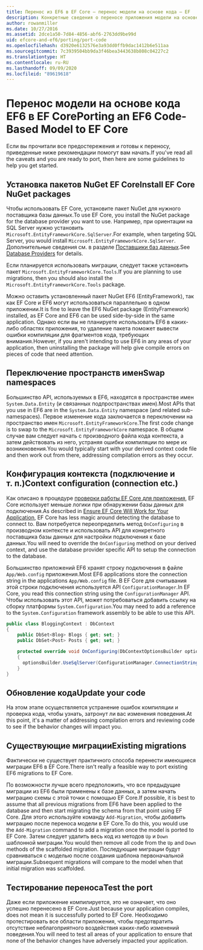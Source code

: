 ```yaml
---
title: Перенос из EF6 в EF Core — перенос модели на основе кода — EF
description: Конкретные сведения о переносе приложения модели на основе кода Entity Framework 6 в Entity Framework Core
author: rowanmiller
ms.date: 10/27/2016
ms.assetid: 2dce1a50-7d84-4856-abf6-2763dd9be99d
uid: efcore-and-ef6/porting/port-code
ms.openlocfilehash: d3920e6132576e3a93dd0ffb9dac1412b6e511aa
ms.sourcegitcommit: 7c3939504bb9da3f46bea3443638b808c04227c2
ms.translationtype: HT
ms.contentlocale: ru-RU
ms.lasthandoff: 09/09/2020
ms.locfileid: "89619618"
---
```

# <a name="porting-an-ef6-code-based-model-to-ef-core"></a><span data-ttu-id="03f8f-103">Перенос модели на основе кода EF6 в EF Core</span><span class="sxs-lookup"><span data-stu-id="03f8f-103">Porting an EF6 Code-Based Model to EF Core</span></span>

<span data-ttu-id="03f8f-104">Если вы прочитали все предостережения и готовы к переносу, приведенные ниже рекомендации помогут вам начать.</span><span class="sxs-lookup"><span data-stu-id="03f8f-104">If you've read all the caveats and you are ready to port, then here are some guidelines to help you get started.</span></span>

## <a name="install-ef-core-nuget-packages"></a><span data-ttu-id="03f8f-105">Установка пакетов NuGet EF Core</span><span class="sxs-lookup"><span data-stu-id="03f8f-105">Install EF Core NuGet packages</span></span>

<span data-ttu-id="03f8f-106">Чтобы использовать EF Core, установите пакет NuGet для нужного поставщика базы данных.</span><span class="sxs-lookup"><span data-stu-id="03f8f-106">To use EF Core, you install the NuGet package for the database provider you want to use.</span></span> <span data-ttu-id="03f8f-107">Например, при ориентации на SQL Server нужно установить `Microsoft.EntityFrameworkCore.SqlServer`.</span><span class="sxs-lookup"><span data-stu-id="03f8f-107">For example, when targeting SQL Server, you would install `Microsoft.EntityFrameworkCore.SqlServer`.</span></span> <span data-ttu-id="03f8f-108">Дополнительные сведения см. в разделе [Поставщики баз данных](xref:core/providers/index).</span><span class="sxs-lookup"><span data-stu-id="03f8f-108">See [Database Providers](xref:core/providers/index) for details.</span></span>

<span data-ttu-id="03f8f-109">Если планируется использовать миграции, следует также установить пакет `Microsoft.EntityFrameworkCore.Tools`.</span><span class="sxs-lookup"><span data-stu-id="03f8f-109">If you are planning to use migrations, then you should also install the `Microsoft.EntityFrameworkCore.Tools` package.</span></span>

<span data-ttu-id="03f8f-110">Можно оставить установленный пакет NuGet EF6 (EntityFramework), так как EF Core и EF6 могут использоваться параллельно в одном приложении.</span><span class="sxs-lookup"><span data-stu-id="03f8f-110">It is fine to leave the EF6 NuGet package (EntityFramework) installed, as EF Core and EF6 can be used side-by-side in the same application.</span></span> <span data-ttu-id="03f8f-111">Однако если вы не планируете использовать EF6 в каких-либо областях приложения, то удаление пакета поможет вывести ошибки компиляции для фрагментов кода, требующих внимания.</span><span class="sxs-lookup"><span data-stu-id="03f8f-111">However, if you aren't intending to use EF6 in any areas of your application, then uninstalling the package will help give compile errors on pieces of code that need attention.</span></span>

## <a name="swap-namespaces"></a><span data-ttu-id="03f8f-112">Переключение пространств имен</span><span class="sxs-lookup"><span data-stu-id="03f8f-112">Swap namespaces</span></span>

<span data-ttu-id="03f8f-113">Большинство API, используемых в EF6, находятся в пространстве имен `System.Data.Entity` (и связанных подпространствах имен).</span><span class="sxs-lookup"><span data-stu-id="03f8f-113">Most APIs that you use in EF6 are in the `System.Data.Entity` namespace (and related sub-namespaces).</span></span> <span data-ttu-id="03f8f-114">Первое изменение кода заключается в переключении на пространство имен `Microsoft.EntityFrameworkCore`.</span><span class="sxs-lookup"><span data-stu-id="03f8f-114">The first code change is to swap to the `Microsoft.EntityFrameworkCore` namespace.</span></span> <span data-ttu-id="03f8f-115">В общем случае вам следует начать с производного файла кода контекста, а затем действовать из него, устраняя ошибки компиляции по мере их возникновения.</span><span class="sxs-lookup"><span data-stu-id="03f8f-115">You would typically start with your derived context code file and then work out from there, addressing compilation errors as they occur.</span></span>

## <a name="context-configuration-connection-etc"></a><span data-ttu-id="03f8f-116">Конфигурация контекста (подключение и т. п.)</span><span class="sxs-lookup"><span data-stu-id="03f8f-116">Context configuration (connection etc.)</span></span>

<span data-ttu-id="03f8f-117">Как описано в процедуре [проверки работы EF Core для приложения](xref:efcore-and-ef6/porting/index), EF Core использует меньше логики при обнаружении базы данных для подключения.</span><span class="sxs-lookup"><span data-stu-id="03f8f-117">As described in [Ensure EF Core Will Work for Your Application](xref:efcore-and-ef6/porting/index), EF Core has less magic around detecting the database to connect to.</span></span> <span data-ttu-id="03f8f-118">Вам потребуется переопределить метод `OnConfiguring` в производном контексте и использовать API для конкретного поставщика базы данных для настройки подключения к базе данных.</span><span class="sxs-lookup"><span data-stu-id="03f8f-118">You will need to override the `OnConfiguring` method on your derived context, and use the database provider specific API to setup the connection to the database.</span></span>

<span data-ttu-id="03f8f-119">Большинство приложений EF6 хранят строку подключения в файле `App/Web.config` приложения.</span><span class="sxs-lookup"><span data-stu-id="03f8f-119">Most EF6 applications store the connection string in the applications `App/Web.config` file.</span></span> <span data-ttu-id="03f8f-120">В EF Core для считывания этой строки подключения используется API `ConfigurationManager`.</span><span class="sxs-lookup"><span data-stu-id="03f8f-120">In EF Core, you read this connection string using the `ConfigurationManager` API.</span></span> <span data-ttu-id="03f8f-121">Чтобы использовать этот API, может потребоваться добавить ссылку на сборку платформы `System.Configuration`.</span><span class="sxs-lookup"><span data-stu-id="03f8f-121">You may need to add a reference to the `System.Configuration` framework assembly to be able to use this API.</span></span>

``` csharp
public class BloggingContext : DbContext
{
    public DbSet<Blog> Blogs { get; set; }
    public DbSet<Post> Posts { get; set; }

    protected override void OnConfiguring(DbContextOptionsBuilder optionsBuilder)
    {
      optionsBuilder.UseSqlServer(ConfigurationManager.ConnectionStrings["BloggingDatabase"].ConnectionString);
    }
}
```

## <a name="update-your-code"></a><span data-ttu-id="03f8f-122">Обновление кода</span><span class="sxs-lookup"><span data-stu-id="03f8f-122">Update your code</span></span>

<span data-ttu-id="03f8f-123">На этом этапе осуществляется устранение ошибок компиляции и проверка кода, чтобы узнать, затронут ли вас изменения поведения.</span><span class="sxs-lookup"><span data-stu-id="03f8f-123">At this point, it's a matter of addressing compilation errors and reviewing code to see if the behavior changes will impact you.</span></span>

## <a name="existing-migrations"></a><span data-ttu-id="03f8f-124">Существующие миграции</span><span class="sxs-lookup"><span data-stu-id="03f8f-124">Existing migrations</span></span>

<span data-ttu-id="03f8f-125">Фактически не существует практичного способа перенести имеющиеся миграции EF6 в EF Core.</span><span class="sxs-lookup"><span data-stu-id="03f8f-125">There isn't really a feasible way to port existing EF6 migrations to EF Core.</span></span>

<span data-ttu-id="03f8f-126">По возможности лучше всего предположить, что все предыдущие миграции из EF6 были применены к базе данных, а затем начать миграцию схемы с этой точки с помощью EF Core.</span><span class="sxs-lookup"><span data-stu-id="03f8f-126">If possible, it is best to assume that all previous migrations from EF6 have been applied to the database and then start migrating the schema from that point using EF Core.</span></span> <span data-ttu-id="03f8f-127">Для этого используйте команду `Add-Migration`, чтобы добавить миграцию после переноса модели в EF Core.</span><span class="sxs-lookup"><span data-stu-id="03f8f-127">To do this, you would use the `Add-Migration` command to add a migration once the model is ported to EF Core.</span></span> <span data-ttu-id="03f8f-128">Затем следует удалить весь код из методов `Up` и `Down` шаблонной миграции.</span><span class="sxs-lookup"><span data-stu-id="03f8f-128">You would then remove all code from the `Up` and `Down` methods of the scaffolded migration.</span></span> <span data-ttu-id="03f8f-129">Последующие миграции будут сравниваться с моделью после создания шаблона первоначальной миграции.</span><span class="sxs-lookup"><span data-stu-id="03f8f-129">Subsequent migrations will compare to the model when that initial migration was scaffolded.</span></span>

## <a name="test-the-port"></a><span data-ttu-id="03f8f-130">Тестирование переноса</span><span class="sxs-lookup"><span data-stu-id="03f8f-130">Test the port</span></span>

<span data-ttu-id="03f8f-131">Даже если приложение компилируется, это не означает, что оно успешно перенесено в EF Core.</span><span class="sxs-lookup"><span data-stu-id="03f8f-131">Just because your application compiles, does not mean it is successfully ported to EF Core.</span></span> <span data-ttu-id="03f8f-132">Необходимо протестировать все области приложения, чтобы предотвратить отсутствие неблагоприятного воздействия каких-либо изменений поведения.</span><span class="sxs-lookup"><span data-stu-id="03f8f-132">You will need to test all areas of your application to ensure that none of the behavior changes have adversely impacted your application.</span></span>
